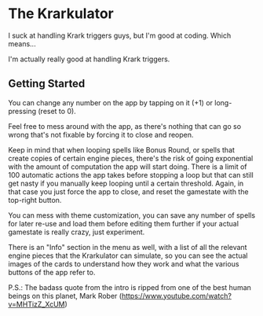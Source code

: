 # The Krarkulator

I suck at handling Krark triggers guys, but I'm good at coding. Which means...

I'm actually really good at handling Krark triggers.

## Getting Started

You can change any number on the app by tapping on it (+1) or long-pressing (reset to 0). 

Feel free to mess around with the app, as there's nothing that can go so wrong that's not fixable by forcing it to close and reopen.

Keep in mind that when looping spells like Bonus Round, or spells that create copies of certain engine pieces, there's the risk of going exponential with the amount of computation the app will start doing. There is a limit of 100 automatic actions the app takes before stopping a loop but that can still get nasty if you manually keep looping until a certain threshold. Again, in that case you just force the app to close, and reset the gamestate with the top-right button.

You can mess with theme customization, you can save any number of spells for later re-use and load them before editing them further if your actual gamestate is really crazy, just experiment.

There is an "Info" section in the menu as well, with a list of all the relevant engine pieces that the Krarkulator can simulate, so you can see the actual images of the cards to understand how they work and what the various buttons of the app refer to.


P.S.: The badass quote from the intro is ripped from one of the best human beings on this planet, Mark Rober (https://www.youtube.com/watch?v=MHTizZ_XcUM)